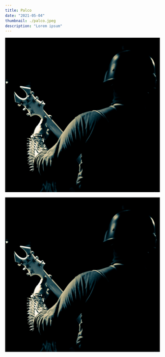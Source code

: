 ```yaml
---
title: Palco
date: "2021-05-04"
thumbnail: ./palco.jpeg
description: "Lorem ipsum"
---
```


![Cactus](./palco.jpeg)

![Cactus](./palco.jpeg)
